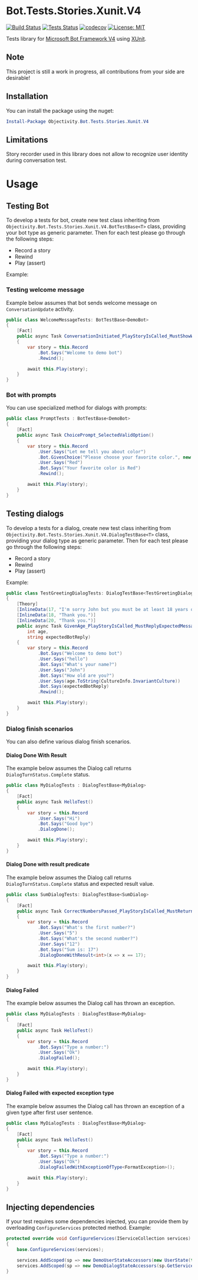 # Bot.Tests.Stories.Xunit.V4

[![Build Status](https://ci.appveyor.com/api/projects/status/github/ObjectivityLtd/Bot.Tests.Stories.Xunit?branch=master&svg=true)](https://ci.appveyor.com/project/ObjectivityAdminsTeam/bot-tests-stories-xunit) [![Tests Status](https://img.shields.io/appveyor/tests/ObjectivityAdminsTeam/bot-tests-stories-xunit/master.svg)](https://ci.appveyor.com/project/ObjectivityAdminsTeam/bot-tests-stories-xunit) [![codecov](https://codecov.io/gh/ObjectivityLtd/Bot.Tests.Stories.Xunit/branch/master/graph/badge.svg)](https://codecov.io/gh/ObjectivityLtd/Bot.Tests.Stories.Xunit) [![License: MIT](https://img.shields.io/badge/License-MIT-brightgreen.svg)](https://opensource.org/licenses/MIT)

Tests library for [Microsoft Bot Framework V4](https://dev.botframework.com/) using [XUnit](https://xunit.github.io/).

## Note

This project is still a work in progress, all contributions from your side are desirable!

## Installation

You can install the package using the nuget:

```powershell
Install-Package Objectivity.Bot.Tests.Stories.Xunit.V4
```

## Limitations

Story recorder used in this library does not allow to recognize user identity during conversation test.

# Usage

## Testing Bot

To develop a tests for bot, create new test class inheriting from `Objectivity.Bot.Tests.Stories.Xunit.V4.BotTestBase<T>` class, providing your bot type as generic parameter. Then for each test please go through the following steps:

* Record a story
* Rewind
* Play (assert)

Example:

### Testing welcome message

Example below assumes that bot sends welcome message on `ConversationUpdate` activity. 

```cs
public class WelcomeMessageTests: BotTestBase<DemoBot>
{
    [Fact]
    public async Task ConversationInitiated_PlayStoryIsCalled_MustShowWelcomeMessage()
    {
        var story = this.Record
            .Bot.Says("Welcome to demo bot")
            .Rewind();

        await this.Play(story);
    }
}
```

### Bot with prompts

You can use specialized method for dialogs with prompts:

```cs
public class PromptTests : BotTestBase<DemoBot>
{
    [Fact]
    public async Task ChoicePrompt_SelectedValidOption()
    {
        var story = this.Record
            .User.Says("Let me tell you about color")
            .Bot.GivesChoice("Please choose your favorite color.", new[] { "Red", "Green", "Blue" })
            .User.Says("Red")
            .Bot.Says("Your favorite color is Red")
            .Rewind();

        await this.Play(story);
    }
}
```

## Testing dialogs

To develop a tests for a dialog, create new test class inheriting from `Objectivity.Bot.Tests.Stories.Xunit.V4.DialogTestBase<T>` class, providing your dialog type as generic parameter. Then for each test please go through the following steps:

* Record a story
* Rewind
* Play (assert)

Example:

```cs
public class TestGreetingDialogTests: DialogTestBase<TestGreetingDialog>
{
    [Theory]
    [InlineData(17, "I'm sorry John but you must be at least 18 years old.")]
    [InlineData(18, "Thank you.")]
    [InlineData(20, "Thank you.")]
    public async Task GivenAge_PlayStoryIsCalled_MustReplyExpectedMessage(
        int age,
        string expectedBotReply)
    {
        var story = this.Record
            .Bot.Says("Welcome to demo bot")
            .User.Says("hello")
            .Bot.Says("What's your name?")
            .User.Says("John")
            .Bot.Says("How old are you?")
            .User.Says(age.ToString(CultureInfo.InvariantCulture))
            .Bot.Says(expectedBotReply)
            .Rewind();

        await this.Play(story);
    }
}
```

### Dialog finish scenarios

You can also define various dialog finish scenarios.

#### Dialog Done With Result

The example below assumes the Dialog call returns `DialogTurnStatus.Complete` status.

```cs
public class MyDialogTests : DialogTestBase<MyDialog>
{
    [Fact]
    public async Task HelloTest()
    {
        var story = this.Record
            .User.Says("Hi")
            .Bot.Says("Good bye")
            .DialogDone();

        await this.Play(story);
    }
}
```

#### Dialog Done with result predicate

The example below assumes the Dialog call returns `DialogTurnStatus.Complete` status and expected result value.

```cs
public class SumDialogTests: DialogTestBase<SumDialog>
{
    [Fact]
    public async Task CorrectNumbersPassed_PlayStoryIsCalled_MustReturnSum()
    {
        var story = this.Record
            .Bot.Says("What's the first number?")
            .User.Says("5")
            .Bot.Says("What's the second number?")
            .User.Says("12")
            .Bot.Says("Sum is: 17")
            .DialogDoneWithResult<int>(x => x == 17);

        await this.Play(story);
    }
}
```

#### Dialog Failed

The example below assumes the Dialog call has thrown an exception.

```cs
public class MyDialogTests : DialogTestBase<MyDialog>
{
    [Fact]
    public async Task HelloTest()
    {
        var story = this.Record
            .Bot.Says("Type a number:")
            .User.Says("Ok")
            .DialogFailed();

        await this.Play(story);
    }
}
```

#### Dialog Failed with expected exception type

The example below assumes the Dialog call has thrown an exception of a given type after first user sentence.

```cs
public class MyDialogTests : DialogTestBase<MyDialog>
{
    [Fact]
    public async Task HelloTest()
    {
        var story = this.Record
            .Bot.Says("Type a number:")
            .User.Says("Ok")
            .DialogFailedWithExceptionOfType<FormatException>();

        await this.Play(story);
    }
}
```

## Injecting dependencies

If your test requires some dependencies injected, you can provide them by overloading `ConfigureServices` protected method. Example:

```cs
protected override void ConfigureServices(IServiceCollection services)
{
    base.ConfigureServices(services);

    services.AddScoped(sp => new DemoUserStateAccessors(new UserState(this.DataStore)));
    services.AddScoped(sp => new DemoDialogStateAccessors(sp.GetService<ConversationState>()));
}
```